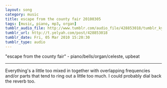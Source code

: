 ```yaml
---
layout: song
category: music
title: escape from the county fair 20100305
tags: [music, piano, mp3, organ]
tumblr_audio_file: http://www.tumblr.com/audio_file/428853018/tumblr_kytva6Yls61qzo4ep
tumblr_url: http://t.yelyah.com/post/428853018
tumblr_date: Fri, 05 Mar 2010 15:20:30
tumblr_type: audio
---
```

"escape from the county fair" - piano/bells/organ/celeste, upbeat

* * *

Everything's a little too mixed in together with overlapping frequencies and/or parts that tend to ring out a little too much. I could probably dial back the reverb too.
